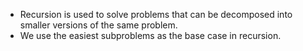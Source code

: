 * Recursion is used to solve problems that can be decomposed into smaller versions of the same problem.
* We use the easiest subproblems as the base case in recursion.